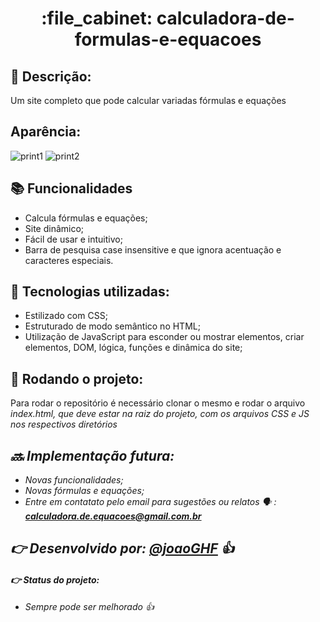<h1 align="center">:file_cabinet: calculadora-de-formulas-e-equacoes</h1>

## :memo: Descrição:
Um site completo que pode calcular variadas fórmulas e equações

## Aparência: 
![print1](https://user-images.githubusercontent.com/99850827/181659661-7f39ba11-9c73-4073-9ea5-6203aec706a8.png)
![print2](https://user-images.githubusercontent.com/99850827/181660594-051f744a-305a-4ee1-bb5b-9791f567e583.png)

## :books: Funcionalidades
<ul>
  <li>Calcula fórmulas e equações;</li>
  <li>Site dinâmico;</li>
  <li>Fácil de usar e intuitivo;</li>
  <li>Barra de pesquisa case insensitive e que ignora acentuação e caracteres especiais.</li>
</ul>
  


## :wrench: Tecnologias utilizadas:
<ul>
  <li>Estilizado com CSS;</li>
  <li>Estruturado de modo semântico no HTML;</li>
  <li>Utilização de JavaScript para esconder ou mostrar elementos, criar elementos, DOM, lógica, funções e dinâmica do site;</li>
</ul>

## :rocket: Rodando o projeto:
Para rodar o repositório é necessário clonar o mesmo e rodar o arquivo <i>index.html<i>, que deve estar na raiz do projeto, com os arquivos CSS e JS nos respectivos diretórios

## :soon: Implementação futura:
* Novas funcionalidades;
* Novas fórmulas e equações;
* Entre em contatato pelo email para sugestões ou relatos :speaking_head: : <i><b>calculadora.de.equacoes@gmail.com.br</b></i>

## :point_right: Desenvolvido por: <a href="https://github.com/joaoGHF">@joaoGHF</a> :thumbsup:

#### :point_right: Status do projeto:
* Sempre pode ser melhorado :thumbsup:
